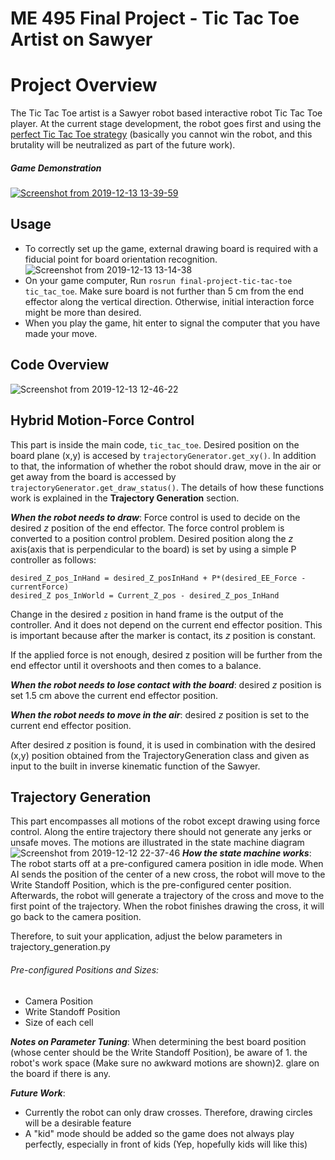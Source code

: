 # ME 495 Final Project - Tic Tac Toe Artist on Sawyer

# Project Overview
The Tic Tac Toe artist is a Sawyer robot based interactive robot Tic Tac Toe player. At the current stage development, the robot goes first and using the [perfect Tic Tac Toe strategy](https://www.wikihow.com/Win-at-Tic-Tac-Toe) (basically you cannot win the robot, and this brutality will be neutralized as part of the future work).

##### Game Demonstration
[![Screenshot from 2019-12-13 13-39-59](https://user-images.githubusercontent.com/39393023/70827219-61c46f80-1dae-11ea-81c7-01a2741d246f.png)](https://youtu.be/J4vcd4qHMO0)

## Usage
- To correctly set up the game, external drawing board is required with a fiducial point for board orientation recognition. 
![Screenshot from 2019-12-13 13-14-38](https://user-images.githubusercontent.com/39393023/70825660-90404b80-1daa-11ea-80b3-6a5e40704f1a.png)
- On your game computer, Run `rosrun final-project-tic-tac-toe tic_tac_toe`. Make sure board is not further than 5 cm from the end effector along the vertical direction. Otherwise, initial interaction force might be more than desired.
- When you play the game, hit enter to signal the computer that you have made your move. 

## Code Overview
![Screenshot from 2019-12-13 12-46-22](https://user-images.githubusercontent.com/39393023/70823906-99c7b480-1da6-11ea-8725-56962d8e52a5.png)


## Hybrid Motion-Force Control

This part is inside the main code, `tic_tac_toe`.  Desired position on the board plane (x,y) is accesed by `trajectoryGenerator.get_xy()`.
In addition to that, the information of whether the robot should draw, move in the air or get away from the board is accessed by `trajectoryGenerator.get_draw_status()`.
The details of how these functions work is explained in the **Trajectory Generation** section.

**_When the robot needs to draw_**:
Force control is used to decide on the desired _z_ position of the end effector.
The force control problem is converted to a position control problem.
Desired position along the *z* axis(axis that is perpendicular to the board) is set by using a simple P controller as follows:

```
desired_Z_pos_InHand = desired_Z_posInHand + P*(desired_EE_Force - currentForce)
desired_Z pos_InWorld = Current_Z_pos - desired_Z_pos_InHand
```

Change in the desired `z` position in hand frame is the output of the controller. And it does not depend on the current end effector position.
This is important because after the marker is contact, its _z_ position is constant.
 
If the applied force is not enough, desired z position will be further from the end effector until it overshoots and then comes to a balance.

**_When the robot needs to lose contact with the board_**: desired _z_ position is set 1.5 cm above the current end effector position.

**_When the robot needs to move in the air_**: desired _z_ position is set to the current end effector position.

After desired _z_ position is found, it is used in combination with the desired (x,y) position obtained from the 
TrajectoryGeneration class and given as input to the built in inverse kinematic function of the Sawyer.

## Trajectory Generation 

This part encompasses all motions of the robot except drawing using force control. Along the entire trajectory there should not generate any jerks or unsafe moves. The motions are illustrated in the state machine diagram
![Screenshot from 2019-12-12 22-37-46](https://user-images.githubusercontent.com/39393023/70769669-153a4f00-1d30-11ea-9fe1-8f9bf5a67c2c.png)
**_How the state machine works_**:
The robot starts off at a pre-configured camera position in idle mode. When AI sends the position of the center of a new cross, the robot will move to the Write Standoff Position, which is the pre-configured center position. Afterwards, the robot will generate a trajectory of the cross and move to the first point of the trajectory. When the robot finishes drawing the cross, it will go back to the camera position. 

Therefore, to suit your application, adjust the below parameters in trajectory_generation.py
###### Pre-configured Positions and Sizes:
- Camera Position
- Write Standoff Position
- Size of each cell

**_Notes on Parameter Tuning_**:
 When determining the best board position (whose center should be the Write Standoff Position), be aware of 1. the robot's work space (Make sure no awkward motions are shown)2. glare on the board if there is any.

**_Future Work_**:
- Currently the robot can only draw crosses. Therefore, drawing circles will be a desirable feature
- A "kid" mode should be added so the game does not always play perfectly, especially in front of kids (Yep, hopefully kids will like this)

